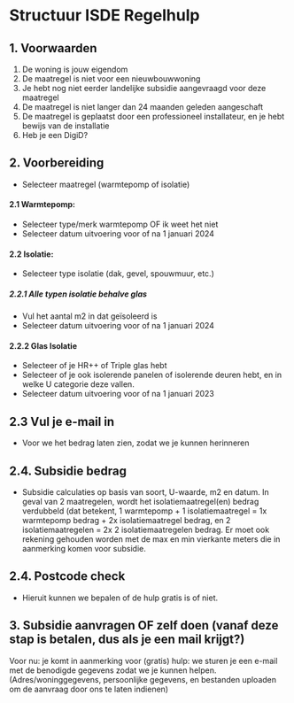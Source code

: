 # Structuur ISDE Regelhulp

## 1. Voorwaarden 
  1. De woning is jouw eigendom
  2. De maatregel is niet voor een nieuwbouwwoning
  3. Je hebt nog niet eerder landelijke subsidie aangevraagd voor deze maatregel 
  4. De maatregel is niet langer dan 24 maanden geleden aangeschaft 
  5. De maatregel is geplaatst door een professioneel installateur, en je hebt bewijs van de installatie
  6. Heb je een DigiD? 

## 2. Voorbereiding 
- Selecteer maatregel (warmtepomp of isolatie)
  
#### 2.1 Warmtepomp:
- Selecteer type/merk warmtepomp OF ik weet het niet 
- Selecteer datum uitvoering voor of na 1 januari 2024

#### 2.2 Isolatie:
- Selecteer type isolatie (dak, gevel, spouwmuur, etc.)

##### 2.2.1 Alle typen isolatie behalve glas 
- Vul het aantal m2 in dat geïsoleerd is
- Selecteer datum uitvoering voor of na 1 januari 2024
  
#### 2.2.2 Glas Isolatie
- Selecteer of je HR++ of Triple glas hebt
- Selecteer of je ook isolerende panelen of isolerende deuren hebt, en in welke U categorie deze vallen. 
- Selecteer datum uitvoering voor of na 1 januari 2023

## 2.3 Vul je e-mail in
- Voor we het bedrag laten zien, zodat we je kunnen herinneren

## 2.4. Subsidie bedrag  
- Subsidie calculaties op basis van soort, U-waarde, m2 en datum. In geval van 2 maatregelen, wordt het isolatiemaatregel(en) bedrag verdubbeld (dat betekent, 1 warmtepomp + 1 isolatiemaatregel = 1x warmtepomp bedrag + 2x isolatiemaatregel bedrag, en 2 isolatiemaatregelen = 2x 2 isolatiemaatregelen bedrag. Er moet ook rekening gehouden worden met de max en min vierkante meters die in aanmerking komen voor subsidie.

## 2.4. Postcode check 
- Hieruit kunnen we bepalen of de hulp gratis is of niet. 

## 3. Subsidie aanvragen OF zelf doen (vanaf deze stap is betalen, dus als je een mail krijgt?) 
Voor nu: je komt in aanmerking voor (gratis) hulp: we sturen je een e-mail met de benodigde gegevens zodat we je kunnen helpen.
(Adres/woninggegevens, persoonlijke gegevens, en bestanden uploaden om de aanvraag door ons te laten indienen) 

